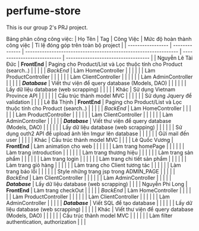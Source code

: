 # perfume-store
This is our group 2's PRJ project.


Bảng phân công công việc:
| Họ Tên            | Tag            | Công Việc                                                        | Mức độ hoàn thành công việc | Tỉ lệ đóng góp trên toàn bộ project |
| ----------------- | -------------- | ---------------------------------------------------------------- | --------------------------- | ----------------------------------- |
| Nguyễn Lê Tài Đức | **FrontEnd**   | Paging cho Product/List và Lọc thuộc tính cho Product (search..) |                             |                                     |
|                   | *BackEnd*      | Làm HomeController                                               |                             |                                     |
|                   |                | Làm ProductController                                            |                             |                                     |
|                   |                | Làm ClientController                                             |                             |                                     |
|                   |                | Làm AdminController                                              |                             |                                     |
|                   | ***Database*** | Viết thư viện để query database (Models, DAO)                    |                             |                                     |
|                   |                | Lấy dữ liệu database (web scrapping)                             |                             |                                     |
|                   | Khác           | Sử dụng Vietnam Province API                                     |                             |                                     |
|                   |                | Cấu trúc thành model MVC                                         |                             |                                     |
|                   |                | Sử dụng Jquery để validation                                     |                             |                                     |
| Lê Bá Thịnh       | **FrontEnd**   | Paging cho Product/List và Lọc thuộc tính cho Product (search..) |                             |                                     |
|                   | *BackEnd*      | Làm HomeController                                               |                             |                                     |
|                   |                | Làm ProductController                                            |                             |                                     |
|                   |                | Làm ClientController                                             |                             |                                     |
|                   |                | Làm AdminController                                              |                             |                                     |
|                   | ***Database*** | Viết thư viện để query database (Models, DAO)                    |                             |                                     |
|                   |                | Lấy dữ liệu database (web scrapping)                             |                             |                                     |
|                   |                | Sử dụng outh2 API để upload ảnh lên Imgur lên database           |                             |                                     |
|                   |                | Gửi mail đến user                                                |                             |                                     |
|                   | Khác           | Cấu trúc thành model MVC                                         |                             |                                     |
| Lê Quốc Vương     | **FrontEnd**   | Làm animation cho web                                            |                             |                                     |
|                   |                | Làm trang homePage                                               |                             |                                     |
|                   |                | Làm trang introduction                                           |                             |                                     |
|                   |                | Làm trang thương hiệu                                            |                             |                                     |
|                   |                | Làm trang sản phẩm                                               |                             |                                     |
|                   |                | Làm trang login                                                  |                             |                                     |
|                   |                | Làm trang chi tiết sản phẩm                                      |                             |                                     |
|                   |                | Làm trang giỏ hàng                                               |                             |                                     |
|                   |                | Làm trang cho Client tương tác                                   |                             |                                     |
|                   |                | Làm trang báo lỗi                                                |                             |                                     |
|                   |                | Style những trang jsp trong ADMIN_PAGE                           |                             |                                     |
|                   | *BackEnd*      | Làm ClientController                                             |                             |                                     |
|                   |                | Làm AdminController                                              |                             |                                     |
|                   | ***Database*** | Lấy dữ liệu database (web scrapping)                             |                             |                                     |
| Nguyễn Phi Long   | **FrontEnd**   | Làm trang checkOut                                               |                             |                                     |
|                   | *BackEnd*      | Làm HomeController                                               |                             |                                     |
|                   |                | Làm ProductController                                            |                             |                                     |
|                   |                | Làm ClientController                                             |                             |                                     |
|                   |                | Làm AdminController                                              |                             |                                     |
|                   | ***Database*** | Viết SQL để tạo database                                         |                             |                                     |
|                   |                | Lấy dữ liệu database (web scrapping)                             |                             |                                     |
|                   | Khác           | Viết thư viện để query database (Models, DAO)                    |                             |                                     |
|                   |                | Cấu trúc thành model MVC                                         |                             |                                     |
|                   |                | Làm filter authentication, authorization                         |                             |                                     |
